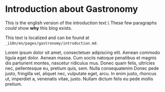 # Introduction about Gastronomy

This is the english version of the introduction text.\\
These few paragraphs _could_ show **why** this blog exists.

This text is localized and can be found at `_i18n/en/pages/gastronomy/introduction.md`.

Lorem ipsum dolor sit amet, consectetuer adipiscing elit. Aenean commodo ligula
eget dolor. Aenean massa. Cum sociis natoque penatibus et magnis dis parturient
montes, nascetur ridiculus mus. Donec quam felis, ultricies nec, pellentesque
eu, pretium quis, sem. Nulla consequatenim Donec pede justo,
fringilla vel, aliquet nec, vulputate eget, arcu. In enim justo, rhoncus ut,
imperdiet a, venenatis vitae, justo. Nullam dictum felis eu pede mollis pretium.

<!-- unterhalb werden die Blog Beiträge in zeitlich absteigener Ordnung angezeigt. -->